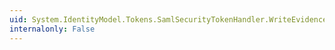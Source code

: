 ```yaml
---
uid: System.IdentityModel.Tokens.SamlSecurityTokenHandler.WriteEvidence(System.Xml.XmlWriter,System.IdentityModel.Tokens.SamlEvidence)
internalonly: False
---
```

